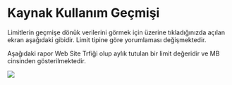 # Kaynak Kullanım Geçmişi

Limitlerin geçmişe dönük verilerini görmek için üzerine tıkladığınızda açılan ekran aşağıdaki gibidir. Limit tipine göre yorumlaması değişmektedir.

Aşağıdaki rapor Web Site Trfiği olup aylık tutulan bir limit değeridir ve MB cinsinden gösterilmektedir.

![](https://lh5.googleusercontent.com/zjqi6hpZLFcwOMO4MnZgPpWUfhTjQJKHuoo6zX_PHcH-xW1TNp-75SdXiKTnBSOyuT5cqD2Fpp3uO5oh5PUJvww7JW82SdS56ALD7cetZh_Z2vN76lWsV-y9zOT8dl7uMg)